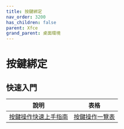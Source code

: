 ```yaml
---
title: 按鍵綁定
nav_order: 3200
has_children: false
parent: Xfce
grand_parent: 桌面環境
---
```



# 按鍵綁定


## 快速入門

| 說明 | 表格 |
| --- | --- |
| [按鍵操作快速上手指南](https://samwhelp.github.io/system-modeling/read/zh_tw/quick-start) | [按鍵操作一覽表](https://samwhelp.github.io/system-modeling/read/zh_tw/quick-start/cheat-sheet) |
